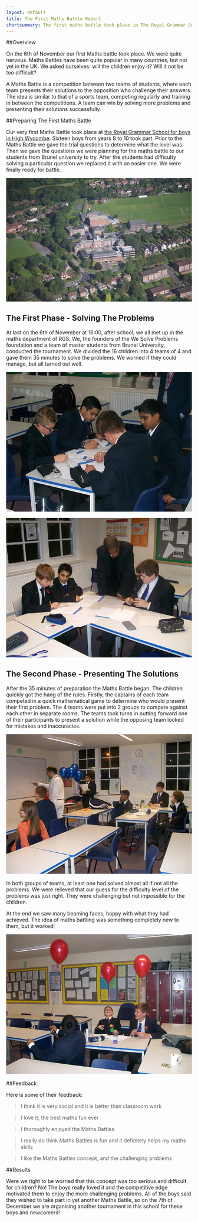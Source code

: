 ```yaml
---
layout: default
title: The First Maths Battle Report
shortsummary: The first maths battle took place in The Royal Grammar School in High Wycombe. Did the children enjoy it? Were not the problems too difficult? Read in this report.
---
```


##Overview

On the 6th of November our first Maths battle took place. We were quite nervous. 
Maths Battles have been quite popular in many countries, but not yet in the UK. 
We asked ourselves: will the children enjoy it? Will it not be too difficult?

A Maths Battle is a competition between two teams of students, where each team 
presents their solutions to the opposition who challenge their answers. The idea is 
similar to that of a sports team, competing regularly and training in between the 
competitions. A team can win by solving more problems and presenting their 
solutions successfully.

##Preparing The First Maths Battle
    
Our very first Maths Battle took place at [the Royal Grammar School for boys in High Wycombe](http://www.rgshw.com/). Sixteen boys from years 8 to 10 took part. Prior to the Maths Battle we gave the trial questions to determine what the level was. Then we  gave the 
questions we were planning for the maths battle to our students from Brunel 
university to try. After the students had difficulty solving a particular question 
we replaced it with an easier one. We  were finally ready for battle.

![](/images/report1/school.jpg "The Royal Grammar School for boys in High Wycombe")

## The First Phase - Solving The Problems
	 
At last on the 6th of November at 16:00, after school, we all met up in the maths 
department of RGS. We, the founders of the We Solve Problems foundation and a 
team of master students from Brunel University, conducted the tournament. We 
divided the 16 children into 4 teams of 4 and gave them 35 minutes to solve the 
problems. We worried if they could manage, but all turned out well.

![](/images/report1/01.jpg "Maths Battle")

![](/images/report1/04.jpg "Maths Battle")

## The Second Phase - Presenting The Solutions
	 
After the 35 minutes of preparation the Maths Battle began. The children quickly got 
the hang of the rules. Firstly, the captains of each team competed in a quick 
mathematical game to determine who would present their first problem. The 4 teams 
were put into 2 groups to compete against each other in separate rooms. The teams 
took turns in putting forward one of their participants to present a solution while 
the opposing team looked for mistakes and inaccuracies.

![](/images/report1/05.jpg "Maths Battle")
	 
In both groups of teams, at least one had solved almost all if not all the problems. 
We were relieved that our guess for the difficulty level of the problems was just right. 
They were challenging but not impossible for the children.
    
At the end we saw many beaming faces, happy with what they had achieved. The idea of 
maths battling was something completely new to them, but it worked!

![](/images/report1/07.jpg "Maths Battle")

##Feedback

Here is some of their feedback:
    
> I think it is very social and it is better than classroom work

> I love it, the best maths fun ever

> I thoroughly enjoyed the Maths Battles

> I really do think Maths Battles is fun and it definitely helps my maths skills

> I like the Maths Battles concept, and the challenging problems

##Results
   	 
Were we right to be worried that this concept was too serious and difficult for 
children? No! The boys really loved it and the competitive edge motivated them to 
enjoy the more challenging problems. All of the boys said they wished to take part 
in yet another Maths Battle, so on the 7th of December we are organising another 
tournament in this school for these boys and newcomers!